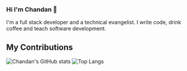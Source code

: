 ### Hi I'm Chandan 👋
I'm a full stack developer and a technical evangelist. I write code, drink coffee and teach software development.

## My Contributions

![Chandan's GitHub stats](https://github-readme-stats.vercel.app/api?username=chandanch&show_icons=true)
![Top Langs](https://github-readme-stats.vercel.app/api/top-langs/?username=chandanch&layout=compact)
